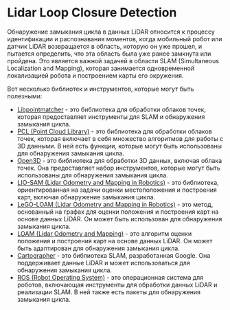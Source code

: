 # Lidar Loop Closure Detection

Обнаружение замыкания цикла в данных LiDAR относится к процессу идентификации и распознавания моментов, когда мобильный робот или датчик LiDAR возвращается в область, которую он уже прошел, и пытается определить, что эта область была уже ранее замкнута или пройдена. Это является важной задачей в области SLAM (Simultaneous Localization and Mapping), которая занимается одновременной локализацией робота и построением карты его окружения.

Вот несколько библиотек и инструментов, которые могут быть полезными:

* [Libpointmatcher](https://github.com/norlab-ulaval/libpointmatcher) - это библиотека для обработки облаков точек, которая предоставляет инструменты для SLAM и обнаружения замыкания цикла.
* [PCL (Point Cloud Library)](https://github.com/norlab-ulaval/libpointmatcher) - это библиотека для обработки облаков точек, которая включает в себя множество алгоритмов для работы с 3D данными. В ней есть функции, которые могут быть использованы для обнаружения замыкания цикла.
* [Open3D](https://github.com/isl-org/Open3D) - это библиотека для обработки 3D данных, включая облака точек. Она предоставляет набор инструментов, которые могут быть использованы для обнаружения замыкания цикла.
* [LIO-SAM (Lidar Odometry and Mapping in Robotics)](https://github.com/TixiaoShan/LIO-SAM) - это библиотека, ориентированная на задачи оценки местоположения и построения карт, включая обнаружение замыкания цикла.
* [LeGO-LOAM (Lidar Odometry and Mapping in Robotics)](https://github.com/RobustFieldAutonomyLab/LeGO-LOAM) - это метод, основанный на графах для оценки положения и построения карт на основе данных LiDAR. Он может быть использован для обнаружения замыкания цикла.
* [LOAM (Lidar Odometry and Mapping)](https://github.com/laboshinl/loam_velodyne) - это алгоритм оценки положения и построения карт на основе данных LiDAR. Он может быть адаптирован для обнаружения замыкания цикла.
* [Cartographer](https://github.com/cartographer-project/cartographer) - это библиотека SLAM, разработанная Google. Она поддерживает данные LiDAR и может использоваться для обнаружения замыкания цикла.
* [ROS (Robot Operating System)](https://www.ros.org/) - это операционная система для роботов, включающая инструменты для обработки данных LiDAR и реализации SLAM. В ней также есть пакеты для обнаружения замыкания цикла.
